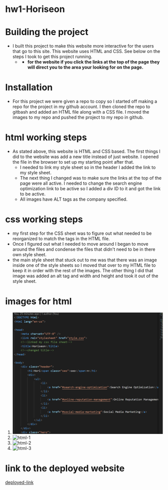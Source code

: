 # hw1-Horiseon

# Building the project
- I built this project to make this website more interactive for the users that go to this site. This website uses HTML and CSS. See below on the steps I took to get this project running. 
  - -   **for the website if you click the links at the top of the page they will direct you to the area your looking for on the page.**

# Installation
- For this project we were given a repo to copy so I started off making a repo for the project in my github account. I then cloned the repo to gitbash and added an HTML file along with a CSS file. I moved the images to my repo and pushed the project to my repo in github.

#   html working steps 
-  As stated above, this website is HTML and CSS based. The first things I did to the website was add a new title instead of just website. I opened the file in the browser to set up my starting point after that. 
    - I needed to link my style sheet so in the header I added the link to my style sheet.  
    -   The next thing I changed was to make sure the links at the top of the page were all active. I needed to change the search engine optimization link to be active so I added a div ID to it and got the link to be active.
    - All images have ALT tags as the company specified.

#   css working steps
-   my first step for the CSS sheet was to figure out what needed to be reorganized to match the tags in the HTML file.
-   Once I figured out what I needed to move around I began to move around the files and condense the files that didn't need to be in there own style sheet.
-   the main style sheet that stuck out to me was that there was an image inside one of the style sheets so I moved that over to my HTML file to keep it in order with the rest of the images. The other thing I did that image was added an alt tag and width and height and took it out of the style sheet.

# images for html
1. ![html-0](https://github.com/clintrizzo/hw1-Horiseon/blob/main/readme%20images/htmlfile0.png?raw=true)
2. ![html-1](htmlfile1.png)
3. ![html-2](htmlfile2.png)
4. ![html-3](htmlfile3.png)
# link to the deployed website
[deployed-link](https://clintrizzo.github.io/hw1-Horiseon/#online-reputation-management)


